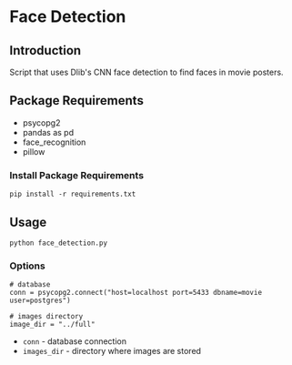# Face Detection

## Introduction

Script that uses Dlib's CNN face detection to find faces in movie posters.

## Package Requirements

- psycopg2
- pandas as pd
- face_recognition
- pillow

### Install Package Requirements

```
pip install -r requirements.txt
```

## Usage

```
python face_detection.py
```

### Options

```
# database
conn = psycopg2.connect("host=localhost port=5433 dbname=movie user=postgres")

# images directory
image_dir = "../full"

```

- `conn` - database connection
- `images_dir` - directory where images are stored
